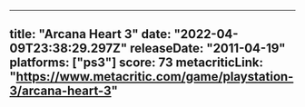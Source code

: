 
---
title: "Arcana Heart 3"
date: "2022-04-09T23:38:29.297Z"
releaseDate: "2011-04-19"
platforms: ["ps3"]
score: 73
metacriticLink: "https://www.metacritic.com/game/playstation-3/arcana-heart-3"
---
